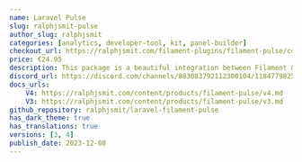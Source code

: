 ```yaml
---
name: Laravel Pulse
slug: ralphjsmit-pulse
author_slug: ralphjsmit
categories: [analytics, developer-tool, kit, panel-builder]
checkout_url: https://ralphjsmit.com/filament-plugins/filament-pulse/configure?referer=filament
price: €24.95
description: This package is a beautiful integration between Filament & Laravel Pulse.
discord_url: https://discord.com/channels/883083792112300104/1184779825752309770
docs_urls:
    V4: https://ralphjsmit.com/content/products/filament-pulse/v4.md
    V3: https://ralphjsmit.com/content/products/filament-pulse/v3.md
github_repository: ralphjsmit/laravel-filament-pulse
has_dark_theme: true
has_translations: true
versions: [3, 4]
publish_date: 2023-12-08
---
```

